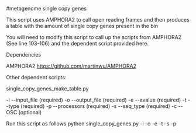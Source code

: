 #metagenome single copy genes

This script uses AMPHORA2 to call open reading frames and then produces a table with the amount of single copy genes present in the bin

You will need to modify this script to call up the scripts from AMPHORA2 (See line 103-106) and the dependent script provided here.

Dependencies

AMPHORA2 https://github.com/martinwu/AMPHORA2

Other dependent scripts:

single_copy_genes_make_table.py

-i --input_file (required)
-o --output_file (required)
-e --evalue (required) -t --type (required) -p --processors (required) -s --seq_type (required) -c --OSC (optional)

Run this script as follows python single_copy_genes.py -i -o -e -t -s -p
